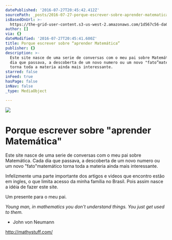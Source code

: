 ```yaml
---
datePublished: '2016-07-27T20:45:42.412Z'
sourcePath: _posts/2016-07-27-porque-escrever-sobre-aprender-matematica.md
isBasedOnUrl: >-
  https://the-grid-user-content.s3-us-west-2.amazonaws.com/1d567c56-da05-4a5d-8d5a-9b56c5cd6f87.jpg
author: []
via: {}
dateModified: '2016-07-27T20:45:41.600Z'
title: Porque escrever sobre “aprender Matemática”
publisher: {}
description: >-
  Este site nasce de uma serie de conversas com o meu pai sobre Matemática. Cada
  dia que passava, a descoberta de um novo numero ou um novo "fato”matemático
  torna toda a materia ainda mais interessante.
starred: false
inFeed: true
hasPage: false
inNav: false
_type: MediaObject

---
```

![](https://the-grid-user-content.s3-us-west-2.amazonaws.com/508693a9-3bf6-4cfb-8764-2371c3b8aa62.jpg)

# Porque escrever sobre "aprender Matemática"

Este site nasce de uma serie de conversas com o meu pai sobre Matemática. Cada dia que passava, a descoberta de um novo numero ou um novo "fato"matemático torna toda a materia ainda mais interessante.

Infelizmente uma parte importante dos artigos e videos que encontro estão em ingles, o que limita acesso da minha família no Brasil. Pois assim nasce a idéia de fazer este site.

Um presente para o meu pai.

_Young man, in mathematics you don't understand things. You just get used to them._  
- John von Neumann

http://mathystuff.com/